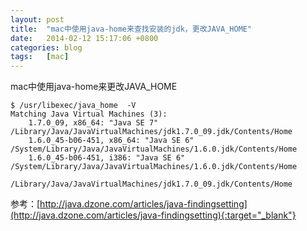 ```yaml
---
layout: post
title:  "mac中使用java-home来查找安装的jdk，更改JAVA_HOME"
date:   2014-02-12 15:17:06 +0800
categories: blog
tags:   [mac]
---
```

mac中使用java-home来更改JAVA_HOME

    $ /usr/libexec/java_home  -V
    Matching Java Virtual Machines (3):
        1.7.0_09, x86_64: "Java SE 7" /Library/Java/JavaVirtualMachines/jdk1.7.0_09.jdk/Contents/Home
        1.6.0_45-b06-451, x86_64: "Java SE 6" /System/Library/Java/JavaVirtualMachines/1.6.0.jdk/Contents/Home
        1.6.0_45-b06-451, i386: "Java SE 6" /System/Library/Java/JavaVirtualMachines/1.6.0.jdk/Contents/Home
     
    /Library/Java/JavaVirtualMachines/jdk1.7.0_09.jdk/Contents/Home



参考：[http://java.dzone.com/articles/java-findingsetting](http://java.dzone.com/articles/java-findingsetting){:target="_blank"}